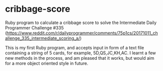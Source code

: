 # cribbage-score
Ruby program to calculate a cribbage score to solve the Intermediate Daily Programmer Challenge #335
(https://www.reddit.com/r/dailyprogrammer/comments/75p1cs/20171011_challenge_335_intermediate_scoring_a/)

This is my first Ruby program, and accepts input in form of a text file containing a string of 5 cards, for example, 5D,QS,JC,KH,AC. I learnt a few new methods in the process, and am pleased that it works, but would aim for a more object oriented style in future.
